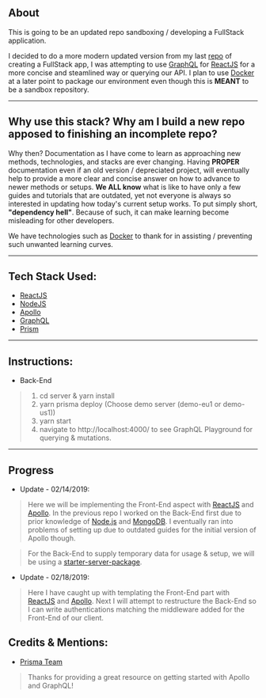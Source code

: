 ## About

This is going to be an updated repo sandboxing / developing a FullStack application. 

I decided to do a more modern updated version from my last [repo](https://github.com/BaoPham92/GraphQL-ReactJS) of creating a FullStack app, I was attempting to use [GraphQL](https://graphql.org/) for [ReactJS](https://reactjs.org/) for a more concise and steamlined way or querying our API. I plan to use [Docker](https://www.docker.com/) at a later point to package our environment even though this is __MEANT__ to be a sandbox repository.

---

## Why use this stack? Why am I build a new repo apposed to finishing an incomplete repo?

Why then? Documentation as I have come to learn as approaching new methods, technologies, and stacks are ever changing. Having __PROPER__ documentation even if an old version / depreciated project, will eventually help to provide a more clear and concise answer on how to advance to newer methods or setups. __We ALL know__ what is like to have only a few guides and tutorials that are outdated, yet not everyone is always so interested in updating how today's current setup works. To put simply short, __"dependency hell"__. Because of such, it can make learning become misleading for other developers.

We have technologies such as [Docker](https://www.docker.com/) to thank for in assisting / preventing such unwanted learning curves.

---
## Tech Stack Used:
- [ReactJS](https://reactjs.org/)
- [NodeJS](https://nodejs.org/en/)
- [Apollo](https://www.apollographql.com/)
- [GraphQL](https://graphql.org/)
- [Prism](https://www.prisma.io/blog/introducing-prisma-1ff423fd629e)

---

## Instructions:

- Back-End
> 1. cd server & yarn install
> 2. yarn prisma deploy (Choose demo server (demo-eu1 or demo-us1))
> 3. yarn start
> 4. navigate to http://localhost:4000/ to see GraphQL Playground for querying & mutations.

---

## Progress

- Update - 02/14/2019:

> Here we will be implementing the Front-End aspect with [ReactJS](https://reactjs.org/) and [Apollo](https://www.apollographql.com/). In the previous repo I worked on the Back-End first due to prior knowledge of [Node.js](https://nodejs.org/en/) and [MongoDB](https://www.mongodb.com/). I eventually ran into problems of setting up due to outdated guides for the initial version of Apollo though.

> For the Back-End to supply temporary data for usage & setup, we will be using a [starter-server-package](https://codeload.github.com/howtographql/react-apollo/tar.gz/starter).

- Update - 02/18/2019:

> Here I have caught up with templating the Front-End part with [ReactJS](https://reactjs.org/) and [Apollo](https://www.apollographql.com/). Next I will attempt to restructure the Back-End so I can write authentications matching the middleware added for the Front-End of our client.

## Credits & Mentions:

- [Prisma Team](https://www.howtographql.com/)
> Thanks for providing a great resource on getting started with Apollo and GraphQL!